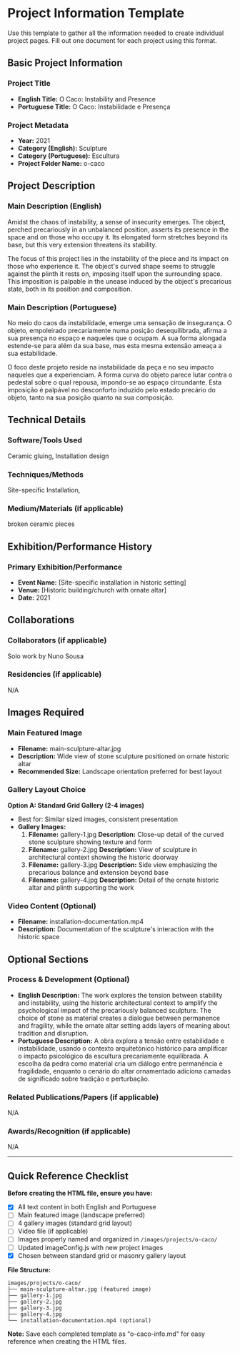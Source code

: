 # Project Information Template

Use this template to gather all the information needed to create individual project pages. Fill out one document for each project using this format.

## Basic Project Information

### Project Title
- **English Title:** O Caco: Instability and Presence
- **Portuguese Title:** O Caco: Instabilidade e Presença

### Project Metadata
- **Year:** 2021
- **Category (English):** Sculpture
- **Category (Portuguese):** Escultura
- **Project Folder Name:** o-caco

## Project Description

### Main Description (English)
Amidst the chaos of instability, a sense of insecurity emerges. The object, perched precariously in an unbalanced position, asserts its presence in the space and on those who occupy it. Its elongated form stretches beyond its base, but this very extension threatens its stability.

The focus of this project lies in the instability of the piece and its impact on those who experience it. The object's curved shape seems to struggle against the plinth it rests on, imposing itself upon the surrounding space. This imposition is palpable in the unease induced by the object's precarious state, both in its position and composition.

### Main Description (Portuguese)
No meio do caos da instabilidade, emerge uma sensação de insegurança. O objeto, empoleirado precariamente numa posição desequilibrada, afirma a sua presença no espaço e naqueles que o ocupam. A sua forma alongada estende-se para além da sua base, mas esta mesma extensão ameaça a sua estabilidade.

O foco deste projeto reside na instabilidade da peça e no seu impacto naqueles que a experienciam. A forma curva do objeto parece lutar contra o pedestal sobre o qual repousa, impondo-se ao espaço circundante. Esta imposição é palpável no desconforto induzido pelo estado precário do objeto, tanto na sua posição quanto na sua composição.

## Technical Details

### Software/Tools Used
Ceramic gluing, Installation design

### Techniques/Methods
 Site-specific Installation,

### Medium/Materials (if applicable)
broken ceramic pieces

## Exhibition/Performance History

### Primary Exhibition/Performance
- **Event Name:** [Site-specific installation in historic setting]
- **Venue:** [Historic building/church with ornate altar]
- **Date:** 2021

## Collaborations

### Collaborators (if applicable)
Solo work by Nuno Sousa

### Residencies (if applicable)
N/A

## Images Required

### Main Featured Image
- **Filename:** main-sculpture-altar.jpg
- **Description:** Wide view of stone sculpture positioned on ornate historic altar
- **Recommended Size:** Landscape orientation preferred for best layout

### Gallery Layout Choice
**Option A: Standard Grid Gallery (2-4 images)**
- Best for: Similar sized images, consistent presentation
- **Gallery Images:**
  1. **Filename:** gallery-1.jpg
     **Description:** Close-up detail of the curved stone sculpture showing texture and form
  2. **Filename:** gallery-2.jpg
     **Description:** View of sculpture in architectural context showing the historic doorway
  3. **Filename:** gallery-3.jpg
     **Description:** Side view emphasizing the precarious balance and extension beyond base
  4. **Filename:** gallery-4.jpg
     **Description:** Detail of the ornate historic altar and plinth supporting the work

### Video Content (Optional)
- **Filename:** installation-documentation.mp4
- **Description:** Documentation of the sculpture's interaction with the historic space

## Optional Sections

### Process & Development (Optional)
- **English Description:** The work explores the tension between stability and instability, using the historic architectural context to amplify the psychological impact of the precariously balanced sculpture. The choice of stone as material creates a dialogue between permanence and fragility, while the ornate altar setting adds layers of meaning about tradition and disruption.
- **Portuguese Description:** A obra explora a tensão entre estabilidade e instabilidade, usando o contexto arquitetónico histórico para amplificar o impacto psicológico da escultura precariamente equilibrada. A escolha da pedra como material cria um diálogo entre permanência e fragilidade, enquanto o cenário do altar ornamentado adiciona camadas de significado sobre tradição e perturbação.

### Related Publications/Papers (if applicable)
N/A

### Awards/Recognition (if applicable)
N/A

---

## Quick Reference Checklist

**Before creating the HTML file, ensure you have:**
- [x] All text content in both English and Portuguese
- [ ] Main featured image (landscape preferred)
- [ ] 4 gallery images (standard grid layout)
- [ ] Video file (if applicable)
- [ ] Images properly named and organized in `/images/projects/o-caco/`
- [ ] Updated imageConfig.js with new project images
- [x] Chosen between standard grid or masonry gallery layout

**File Structure:**
```
images/projects/o-caco/
├── main-sculpture-altar.jpg (featured image)
├── gallery-1.jpg
├── gallery-2.jpg
├── gallery-3.jpg
├── gallery-4.jpg
└── installation-documentation.mp4 (optional)
```

**Note:** Save each completed template as "o-caco-info.md" for easy reference when creating the HTML files.